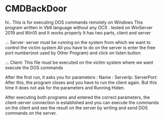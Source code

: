 # CMDBackDoor
hi..
This is for executing DOS commands remotely on Windows
This program written in Vb6 language without any OCX .
tested on WinServer 2019 and Win10 and It works properly 
It has two parts, client and server

.:. Server:
server must be running on the system from which we want to control the victim system 
All you have to do on the server is enter the free port number(not used by Other Program) and click on listen button 

.:. Client:
This file must be executed on the victim system where we want execute the DOS commands 

After the first run, it asks you for parameters :
Name : <Name show in Server File>
ServerIp: <The system Ip in which we run the server >
ServerPort: <The port number we entered on the server >
After this, the program closes and you have to run the client again. But this time it does not ask for the parameters and Running Hiden. 

After executing both programs and entered the correct parameters,
	the client-server connection is established and you can execute
	the commands on the client and see the result on the server by 
	writing and send DOS commands on the server. 
	
